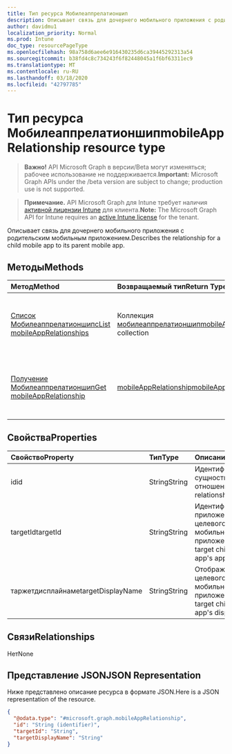 ```yaml
---
title: Тип ресурса Мобилеаппрелатионшип
description: Описывает связь для дочернего мобильного приложения с родительским мобильным приложением.
author: davidmu1
localization_priority: Normal
ms.prod: Intune
doc_type: resourcePageType
ms.openlocfilehash: 98a758d6aee6e916430235d6ca39445292313a54
ms.sourcegitcommit: b38fd4c8c734243f6f82448045a1f6bf63311ec9
ms.translationtype: MT
ms.contentlocale: ru-RU
ms.lasthandoff: 03/18/2020
ms.locfileid: "42797785"
---
```

# <a name="mobileapprelationship-resource-type"></a><span data-ttu-id="3a1e8-103">Тип ресурса Мобилеаппрелатионшип</span><span class="sxs-lookup"><span data-stu-id="3a1e8-103">mobileAppRelationship resource type</span></span>

> <span data-ttu-id="3a1e8-104">**Важно!** API Microsoft Graph в версии/Beta могут изменяться; рабочее использование не поддерживается.</span><span class="sxs-lookup"><span data-stu-id="3a1e8-104">**Important:** Microsoft Graph APIs under the /beta version are subject to change; production use is not supported.</span></span>

> <span data-ttu-id="3a1e8-105">**Примечание.** API Microsoft Graph для Intune требует наличия [активной лицензии Intune](https://go.microsoft.com/fwlink/?linkid=839381) для клиента.</span><span class="sxs-lookup"><span data-stu-id="3a1e8-105">**Note:** The Microsoft Graph API for Intune requires an [active Intune license](https://go.microsoft.com/fwlink/?linkid=839381) for the tenant.</span></span>

<span data-ttu-id="3a1e8-106">Описывает связь для дочернего мобильного приложения с родительским мобильным приложением.</span><span class="sxs-lookup"><span data-stu-id="3a1e8-106">Describes the relationship for a child mobile app to its parent mobile app.</span></span>

## <a name="methods"></a><span data-ttu-id="3a1e8-107">Методы</span><span class="sxs-lookup"><span data-stu-id="3a1e8-107">Methods</span></span>
|<span data-ttu-id="3a1e8-108">Метод</span><span class="sxs-lookup"><span data-stu-id="3a1e8-108">Method</span></span>|<span data-ttu-id="3a1e8-109">Возвращаемый тип</span><span class="sxs-lookup"><span data-stu-id="3a1e8-109">Return Type</span></span>|<span data-ttu-id="3a1e8-110">Описание</span><span class="sxs-lookup"><span data-stu-id="3a1e8-110">Description</span></span>|
|:---|:---|:---|
|[<span data-ttu-id="3a1e8-111">Список Мобилеаппрелатионшипс</span><span class="sxs-lookup"><span data-stu-id="3a1e8-111">List mobileAppRelationships</span></span>](../api/intune-apps-mobileapprelationship-list.md)|<span data-ttu-id="3a1e8-112">Коллекция [мобилеаппрелатионшип](../resources/intune-apps-mobileapprelationship.md)</span><span class="sxs-lookup"><span data-stu-id="3a1e8-112">[mobileAppRelationship](../resources/intune-apps-mobileapprelationship.md) collection</span></span>|<span data-ttu-id="3a1e8-113">Список свойств и связей объектов [мобилеаппрелатионшип](../resources/intune-apps-mobileapprelationship.md) .</span><span class="sxs-lookup"><span data-stu-id="3a1e8-113">List properties and relationships of the [mobileAppRelationship](../resources/intune-apps-mobileapprelationship.md) objects.</span></span>|
|[<span data-ttu-id="3a1e8-114">Получение Мобилеаппрелатионшип</span><span class="sxs-lookup"><span data-stu-id="3a1e8-114">Get mobileAppRelationship</span></span>](../api/intune-apps-mobileapprelationship-get.md)|[<span data-ttu-id="3a1e8-115">mobileAppRelationship</span><span class="sxs-lookup"><span data-stu-id="3a1e8-115">mobileAppRelationship</span></span>](../resources/intune-apps-mobileapprelationship.md)|<span data-ttu-id="3a1e8-116">Чтение свойств и связей объекта [мобилеаппрелатионшип](../resources/intune-apps-mobileapprelationship.md) .</span><span class="sxs-lookup"><span data-stu-id="3a1e8-116">Read properties and relationships of the [mobileAppRelationship](../resources/intune-apps-mobileapprelationship.md) object.</span></span>|

## <a name="properties"></a><span data-ttu-id="3a1e8-117">Свойства</span><span class="sxs-lookup"><span data-stu-id="3a1e8-117">Properties</span></span>
|<span data-ttu-id="3a1e8-118">Свойство</span><span class="sxs-lookup"><span data-stu-id="3a1e8-118">Property</span></span>|<span data-ttu-id="3a1e8-119">Тип</span><span class="sxs-lookup"><span data-stu-id="3a1e8-119">Type</span></span>|<span data-ttu-id="3a1e8-120">Описание</span><span class="sxs-lookup"><span data-stu-id="3a1e8-120">Description</span></span>|
|:---|:---|:---|
|<span data-ttu-id="3a1e8-121">id</span><span class="sxs-lookup"><span data-stu-id="3a1e8-121">id</span></span>|<span data-ttu-id="3a1e8-122">String</span><span class="sxs-lookup"><span data-stu-id="3a1e8-122">String</span></span>|<span data-ttu-id="3a1e8-123">Идентификатор сущности отношения.</span><span class="sxs-lookup"><span data-stu-id="3a1e8-123">The relationship entity id.</span></span>|
|<span data-ttu-id="3a1e8-124">targetId</span><span class="sxs-lookup"><span data-stu-id="3a1e8-124">targetId</span></span>|<span data-ttu-id="3a1e8-125">String</span><span class="sxs-lookup"><span data-stu-id="3a1e8-125">String</span></span>|<span data-ttu-id="3a1e8-126">Идентификатор приложения целевого дочернего мобильного приложения.</span><span class="sxs-lookup"><span data-stu-id="3a1e8-126">The target child mobile app's app id.</span></span>|
|<span data-ttu-id="3a1e8-127">таржетдисплайнаме</span><span class="sxs-lookup"><span data-stu-id="3a1e8-127">targetDisplayName</span></span>|<span data-ttu-id="3a1e8-128">String</span><span class="sxs-lookup"><span data-stu-id="3a1e8-128">String</span></span>|<span data-ttu-id="3a1e8-129">Отображаемое имя целевого дочернего мобильного приложения.</span><span class="sxs-lookup"><span data-stu-id="3a1e8-129">The target child mobile app's display name.</span></span>|

## <a name="relationships"></a><span data-ttu-id="3a1e8-130">Связи</span><span class="sxs-lookup"><span data-stu-id="3a1e8-130">Relationships</span></span>
<span data-ttu-id="3a1e8-131">Нет</span><span class="sxs-lookup"><span data-stu-id="3a1e8-131">None</span></span>

## <a name="json-representation"></a><span data-ttu-id="3a1e8-132">Представление JSON</span><span class="sxs-lookup"><span data-stu-id="3a1e8-132">JSON Representation</span></span>
<span data-ttu-id="3a1e8-133">Ниже представлено описание ресурса в формате JSON.</span><span class="sxs-lookup"><span data-stu-id="3a1e8-133">Here is a JSON representation of the resource.</span></span>
<!-- {
  "blockType": "resource",
  "keyProperty": "id",
  "@odata.type": "microsoft.graph.mobileAppRelationship"
}
-->
``` json
{
  "@odata.type": "#microsoft.graph.mobileAppRelationship",
  "id": "String (identifier)",
  "targetId": "String",
  "targetDisplayName": "String"
}
```



